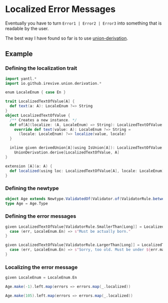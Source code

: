 # Localized Error Messages

Eventually you have to turn `Error1 | Error2 | Error3` into something that is
readable by the user.

The best way I have found so far is to use [union-derivation](https://github.com/iRevive/union-derivation).

## Example

### Defining the localization trait

```scala mdoc
import yantl.*
import io.github.irevive.union.derivation.*

enum LocaleEnum { case En }

trait LocalizedTextOfValue[A] {
  def text(a: A): LocaleEnum ?=> String
}
object LocalizedTextOfValue {
  /** Creates a new instance. */
  def of[A](localize: (A, LocaleEnum) => String): LocalizedTextOfValue[A] = new {
    override def text(value: A): LocaleEnum ?=> String = 
      (locale: LocaleEnum) ?=> localize(value, locale)
  }

  inline given derivedUnion[A](using IsUnion[A]): LocalizedTextOfValue[A] =
    UnionDerivation.derive[LocalizedTextOfValue, A]
}

extension [A](a: A) {
  def localized(using loc: LocalizedTextOfValue[A], locale: LocaleEnum): String = loc.text(a)
}
```

### Defining the newtype

```scala mdoc
object Age extends Newtype.ValidatedOf(Validator.of(ValidatorRule.between(0L, 100L)))
type Age = Age.Type
```

### Defining the error messages

```scala mdoc
given LocalizedTextOfValue[ValidatorRule.SmallerThan[Long]] = LocalizedTextOfValue.of {
  case (err, LocaleEnum.En) => s"Must be actually born."
}

given LocalizedTextOfValue[ValidatorRule.LargerThan[Long]] = LocalizedTextOfValue.of {
  case (err, LocaleEnum.En) => s"Sorry, too old. Must be under ${err.maximum}, was ${err.actual}."
}
```

### Localizing the error message

```scala mdoc
given LocaleEnum = LocaleEnum.En

Age.make(-1).left.map(errors => errors.map(_.localized))

Age.make(105).left.map(errors => errors.map(_.localized))
```